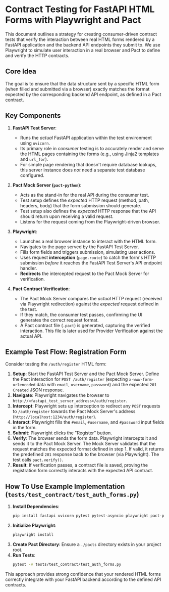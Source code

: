 # Contract Testing for FastAPI HTML Forms with Playwright and Pact

This document outlines a strategy for creating consumer-driven contract tests that verify the interaction between real HTML forms rendered by a FastAPI application and the backend API endpoints they submit to. We use Playwright to simulate user interaction in a real browser and Pact to define and verify the HTTP contracts.

## Core Idea

The goal is to ensure that the data structure sent by a specific HTML form (when filled and submitted via a browser) exactly matches the format expected by the corresponding backend API endpoint, as defined in a Pact contract.

## Key Components

1.  **FastAPI Test Server**:

    - Runs the _actual_ FastAPI application within the test environment using `uvicorn`.
    - Its primary role in _consumer_ testing is to accurately render and serve the HTML pages containing the forms (e.g., using Jinja2 templates and `url_for`).
    - For simple page rendering that doesn't require database lookups, this server instance does _not_ need a separate test database configured.

2.  **Pact Mock Server (`pact-python`)**:

    - Acts as the stand-in for the real API during the consumer test.
    - Test setup defines the _expected_ HTTP request (method, path, headers, body) that the form submission should generate.
    - Test setup also defines the _expected_ HTTP response that the API should return upon receiving a valid request.
    - Listens for the request coming from the Playwright-driven browser.

3.  **Playwright**:

    - Launches a real browser instance to interact with the HTML form.
    - Navigates to the page served by the FastAPI Test Server.
    - Fills form fields and triggers submission, simulating user actions.
    - Uses request **interception** (`page.route`) to catch the form's HTTP submission _before_ it reaches the FastAPI Test Server's API endpoint handler.
    - **Redirects** the intercepted request to the Pact Mock Server for verification.

4.  **Pact Contract Verification**:
    - The Pact Mock Server compares the _actual_ HTTP request (received via Playwright redirection) against the _expected_ request defined in the test.
    - If they match, the consumer test passes, confirming the UI generates the correct request format.
    - A Pact contract file (`.pact`) is generated, capturing the verified interaction. This file is later used for Provider Verification against the actual API.

## Example Test Flow: Registration Form

Consider testing the `/auth/register` HTML form:

1.  **Setup**: Start the FastAPI Test Server and the Pact Mock Server. Define the Pact interaction for `POST /auth/register` (expecting `x-www-form-urlencoded` data with `email`, `username`, `password`) and the expected `201 Created` JSON response.
2.  **Navigate**: Playwright navigates the browser to `http://<fastapi_test_server_address>/auth/register`.
3.  **Intercept**: Playwright sets up interception to redirect any `POST` requests to `/auth/register` towards the Pact Mock Server's address (`http://localhost:1234/auth/register`).
4.  **Interact**: Playwright fills the `#email`, `#username`, and `#password` input fields in the form.
5.  **Submit**: Playwright clicks the "Register" button.
6.  **Verify**: The browser sends the form data. Playwright intercepts it and sends it to the Pact Mock Server. The Mock Server validates that the request matches the expected format defined in step 1. If valid, it returns the predefined `201` response back to the browser (via Playwright). The test calls `pact.verify()`.
7.  **Result**: If verification passes, a contract file is saved, proving the registration form correctly interacts with the expected API contract.

## How To Use Example Implementation (`tests/test_contract/test_auth_forms.py`)

1.  **Install Dependencies**:
    ```bash
    pip install fastapi uvicorn pytest pytest-asyncio playwright pact-python httpx sqlalchemy aiosqlite # Add others as needed
    ```
2.  **Initialize Playwright**:
    ```bash
    playwright install
    ```
3.  **Create Pact Directory**: Ensure a `./pacts` directory exists in your project root.
4.  **Run Tests**:
    ```bash
    pytest -v tests/test_contract/test_auth_forms.py
    ```

This approach provides strong confidence that your rendered HTML forms correctly integrate with your FastAPI backend according to the defined API contracts.

